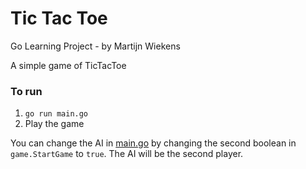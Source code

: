 # Tic Tac Toe
Go Learning Project - by Martijn Wiekens

A simple game of TicTacToe

### To run
1. `go run main.go`
2. Play the game

You can change the AI in [main.go](main.go) by changing the second boolean in `game.StartGame` to `true`. The AI will be the second player. 

